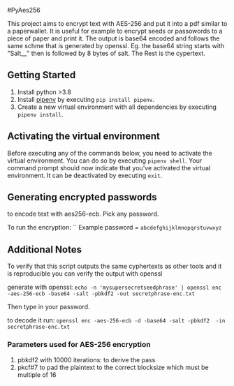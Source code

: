 #PyAes256

This project aims to encrypt text with AES-256 and put it into a pdf similar to a paperwallet.
It is useful for example to encrypt seeds or passowords to a piece of paper and print it.
The output is base64 encoded and follows the same schme that is generated by openssl.
Eg. the base64 string starts with "Salt__" then is followed by 8 bytes of salt. The Rest is the cypertext.

## Getting Started
1. Install python >3.8
1. Install [pipenv](https://pypi.python.org/pypi/pipenv) by executing `pip install pipenv`.
1. Create a new virtual environment with all dependencies by executing `pipenv install`.

## Activating the virtual environment
Before executing any of the commands below, you need to activate the virtual environment.
You can do so by executing `pipenv shell`.
Your command prompt should now indicate that you've activated the virtual environment.
It can be deactivated by executing `exit`.  

## Generating encrypted passwords 
to encode text with aes256-ecb. Pick any password.

To run the encryption:
``
Example password = `abcdefghijklmnopqrstuvwxyz`

## Additional Notes
To verify that this script outputs the same cyphertexts as other tools and it is reproducible you can verify the output with openssl

generate with openssl:
`echo -n 'mysupersecretseedphrase' | openssl enc  -aes-256-ecb -base64 -salt -pbkdf2 -out secretphrase-enc.txt`

Then type in your password.

to decode it run: 
`openssl enc -aes-256-ecb -d -base64 -salt -pbkdf2  -in secretphrase-enc.txt`

### Parameters used for AES-256 encryption

1. pbkdf2 with 10000 iterations: to derive the pass
1. pkcf#7 to pad the plaintext to the correct blocksize which must be multiple of 16
